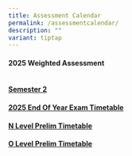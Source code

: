 ```yaml
---
title: Assessment Calendar
permalink: /assessmentcalendar/
description: ""
variant: tiptap
---
```

<h4>2025 Weighted Assessment</h4>
<h4><br><a href="https://docs.google.com/spreadsheets/d/1rfcaUIMRQpsPX5Uy2B1Yz71ey9gEdLUj/edit?gid=1906683893#gid=1906683893" rel="noopener nofollow" target="_blank">Semester 2</a></h4>
<h4><a href="https://drive.google.com/drive/folders/13efmcDoR996FzzKLU2GHOkF-4CdNzMlW?usp=drive_link" rel="noopener nofollow" target="_blank">2025 End Of Year Exam Timetable</a></h4>
<h4><a href="https://drive.google.com/drive/folders/1UP9-R39fYABs_zKQPKZMnNalw9I1HG3H?usp=drive_link" rel="noopener nofollow" target="_blank">N Level Prelim Timetable</a></h4>
<h4><a href="https://drive.google.com/drive/folders/1TPrYgBhwhWsmFkOL2n2z2zopY0iKycxd" rel="noopener nofollow" target="_blank">O Level Prelim Timetable</a></h4>
<p></p>
<p></p>
<p></p>
<p></p>